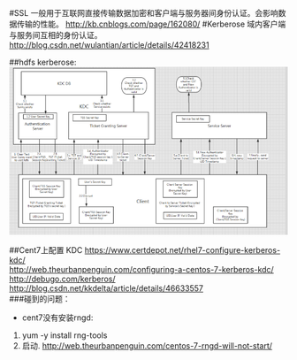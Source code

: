 #SSL
一般用于互联网直接传输数据加密和客户端与服务器间身份认证。会影响数据传输的性能。
<http://kb.cnblogs.com/page/162080/>
#Kerberose
域内客户端与服务间互相的身份认证。
<http://blog.csdn.net/wulantian/article/details/42418231>

##hdfs kerberose:
![img-kerberose](kerberos.png)

##Cent7上配置 KDC
<https://www.certdepot.net/rhel7-configure-kerberos-kdc/>  
<http://web.theurbanpenguin.com/configuring-a-centos-7-kerberos-kdc/>  
<http://debugo.com/kerberos/>  
<http://blog.csdn.net/kkdelta/article/details/46633557>  
###碰到的问题：  
  
* cent7没有安装rngd:
1. yum -y install rng-tools
2. 启动.
<http://web.theurbanpenguin.com/centos-7-rngd-will-not-start/>
